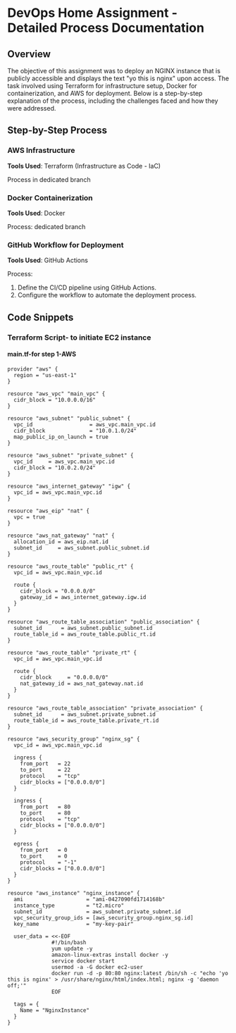 # DevOps Home Assignment - Detailed Process Documentation

## Overview
The objective of this assignment was to deploy an NGINX instance that is publicly accessible and displays the text "yo this is nginx" upon access. The task involved using Terraform for infrastructure setup, Docker for containerization, and AWS for deployment. Below is a step-by-step explanation of the process, including the challenges faced and how they were addressed.

## Step-by-Step Process

### AWS Infrastructure 
**Tools Used**: Terraform (Infrastructure as Code - IaC)

Process in dedicated branch

### Docker Containerization
**Tools Used**: Docker

Process: dedicated branch



### GitHub Workflow for Deployment
**Tools Used**: GitHub Actions

Process:
1. Define the CI/CD pipeline using GitHub Actions.
2. Configure the workflow to automate the deployment process.

## Code Snippets

### Terraform Script- to initiate EC2 instance
#### main.tf-for step 1-AWS
```hcl
provider "aws" {
  region = "us-east-1"
}

resource "aws_vpc" "main_vpc" {
  cidr_block = "10.0.0.0/16"
}

resource "aws_subnet" "public_subnet" {
  vpc_id                  = aws_vpc.main_vpc.id
  cidr_block              = "10.0.1.0/24"
  map_public_ip_on_launch = true
}

resource "aws_subnet" "private_subnet" {
  vpc_id     = aws_vpc.main_vpc.id
  cidr_block = "10.0.2.0/24"
}

resource "aws_internet_gateway" "igw" {
  vpc_id = aws_vpc.main_vpc.id
}

resource "aws_eip" "nat" {
  vpc = true
}

resource "aws_nat_gateway" "nat" {
  allocation_id = aws_eip.nat.id
  subnet_id     = aws_subnet.public_subnet.id
}

resource "aws_route_table" "public_rt" {
  vpc_id = aws_vpc.main_vpc.id

  route {
    cidr_block = "0.0.0.0/0"
    gateway_id = aws_internet_gateway.igw.id
  }
}

resource "aws_route_table_association" "public_association" {
  subnet_id      = aws_subnet.public_subnet.id
  route_table_id = aws_route_table.public_rt.id
}

resource "aws_route_table" "private_rt" {
  vpc_id = aws_vpc.main_vpc.id

  route {
    cidr_block     = "0.0.0.0/0"
    nat_gateway_id = aws_nat_gateway.nat.id
  }
}

resource "aws_route_table_association" "private_association" {
  subnet_id      = aws_subnet.private_subnet.id
  route_table_id = aws_route_table.private_rt.id
}

resource "aws_security_group" "nginx_sg" {
  vpc_id = aws_vpc.main_vpc.id

  ingress {
    from_port   = 22
    to_port     = 22
    protocol    = "tcp"
    cidr_blocks = ["0.0.0.0/0"]
  }

  ingress {
    from_port   = 80
    to_port     = 80
    protocol    = "tcp"
    cidr_blocks = ["0.0.0.0/0"]
  }

  egress {
    from_port   = 0
    to_port     = 0
    protocol    = "-1"
    cidr_blocks = ["0.0.0.0/0"]
  }
}

resource "aws_instance" "nginx_instance" {
  ami                    = "ami-0427090fd1714168b"
  instance_type          = "t2.micro"
  subnet_id              = aws_subnet.private_subnet.id
  vpc_security_group_ids = [aws_security_group.nginx_sg.id]
  key_name               = "my-key-pair"

  user_data = <<-EOF
              #!/bin/bash
              yum update -y
              amazon-linux-extras install docker -y
              service docker start
              usermod -a -G docker ec2-user
              docker run -d -p 80:80 nginx:latest /bin/sh -c "echo 'yo this is nginx' > /usr/share/nginx/html/index.html; nginx -g 'daemon off;'"
              EOF

  tags = {
    Name = "NginxInstance"
  }
}
